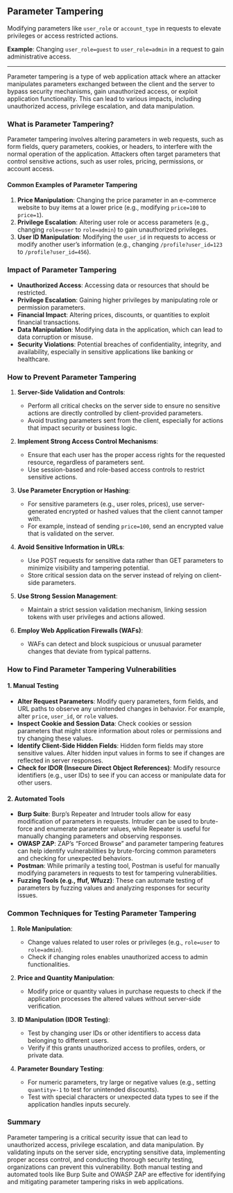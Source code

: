 ## Parameter Tampering
Modifying parameters like `user_role` or `account_type` in requests to elevate privileges or access restricted actions.

**Example**: Changing `user_role=guest` to `user_role=admin` in a request to gain administrative access.

---
Parameter tampering is a type of web application attack where an attacker manipulates parameters exchanged between the client and the server to bypass security mechanisms, gain unauthorized access, or exploit application functionality. This can lead to various impacts, including unauthorized access, privilege escalation, and data manipulation.

### What is Parameter Tampering?
Parameter tampering involves altering parameters in web requests, such as form fields, query parameters, cookies, or headers, to interfere with the normal operation of the application. Attackers often target parameters that control sensitive actions, such as user roles, pricing, permissions, or account access.

#### Common Examples of Parameter Tampering
1. **Price Manipulation**: Changing the price parameter in an e-commerce website to buy items at a lower price (e.g., modifying `price=100` to `price=1`).
2. **Privilege Escalation**: Altering user role or access parameters (e.g., changing `role=user` to `role=admin`) to gain unauthorized privileges.
3. **User ID Manipulation**: Modifying the `user_id` in requests to access or modify another user’s information (e.g., changing `/profile?user_id=123` to `/profile?user_id=456`).

### Impact of Parameter Tampering
- **Unauthorized Access**: Accessing data or resources that should be restricted.
- **Privilege Escalation**: Gaining higher privileges by manipulating role or permission parameters.
- **Financial Impact**: Altering prices, discounts, or quantities to exploit financial transactions.
- **Data Manipulation**: Modifying data in the application, which can lead to data corruption or misuse.
- **Security Violations**: Potential breaches of confidentiality, integrity, and availability, especially in sensitive applications like banking or healthcare.

### How to Prevent Parameter Tampering
1. **Server-Side Validation and Controls**:
   - Perform all critical checks on the server side to ensure no sensitive actions are directly controlled by client-provided parameters.
   - Avoid trusting parameters sent from the client, especially for actions that impact security or business logic.

2. **Implement Strong Access Control Mechanisms**:
   - Ensure that each user has the proper access rights for the requested resource, regardless of parameters sent.
   - Use session-based and role-based access controls to restrict sensitive actions.

3. **Use Parameter Encryption or Hashing**:
   - For sensitive parameters (e.g., user roles, prices), use server-generated encrypted or hashed values that the client cannot tamper with.
   - For example, instead of sending `price=100`, send an encrypted value that is validated on the server.

4. **Avoid Sensitive Information in URLs**:
   - Use POST requests for sensitive data rather than GET parameters to minimize visibility and tampering potential.
   - Store critical session data on the server instead of relying on client-side parameters.

5. **Use Strong Session Management**:
   - Maintain a strict session validation mechanism, linking session tokens with user privileges and actions allowed.

6. **Employ Web Application Firewalls (WAFs)**:
   - WAFs can detect and block suspicious or unusual parameter changes that deviate from typical patterns.

### How to Find Parameter Tampering Vulnerabilities

#### 1. **Manual Testing**
   - **Alter Request Parameters**: Modify query parameters, form fields, and URL paths to observe any unintended changes in behavior. For example, alter `price`, `user_id`, or `role` values.
   - **Inspect Cookie and Session Data**: Check cookies or session parameters that might store information about roles or permissions and try changing these values.
   - **Identify Client-Side Hidden Fields**: Hidden form fields may store sensitive values. Alter hidden input values in forms to see if changes are reflected in server responses.
   - **Check for IDOR (Insecure Direct Object References)**: Modify resource identifiers (e.g., user IDs) to see if you can access or manipulate data for other users.

#### 2. **Automated Tools**
   - **Burp Suite**: Burp’s Repeater and Intruder tools allow for easy modification of parameters in requests. Intruder can be used to brute-force and enumerate parameter values, while Repeater is useful for manually changing parameters and observing responses.
   - **OWASP ZAP**: ZAP’s “Forced Browse” and parameter tampering features can help identify vulnerabilities by brute-forcing common parameters and checking for unexpected behaviors.
   - **Postman**: While primarily a testing tool, Postman is useful for manually modifying parameters in requests to test for tampering vulnerabilities.
   - **Fuzzing Tools (e.g., ffuf, Wfuzz)**: These can automate testing of parameters by fuzzing values and analyzing responses for security issues.

### Common Techniques for Testing Parameter Tampering
1. **Role Manipulation**:
   - Change values related to user roles or privileges (e.g., `role=user` to `role=admin`).
   - Check if changing roles enables unauthorized access to admin functionalities.

2. **Price and Quantity Manipulation**:
   - Modify price or quantity values in purchase requests to check if the application processes the altered values without server-side verification.

3. **ID Manipulation (IDOR Testing)**:
   - Test by changing user IDs or other identifiers to access data belonging to different users.
   - Verify if this grants unauthorized access to profiles, orders, or private data.

4. **Parameter Boundary Testing**:
   - For numeric parameters, try large or negative values (e.g., setting `quantity=-1` to test for unintended discounts).
   - Test with special characters or unexpected data types to see if the application handles inputs securely.

### Summary
Parameter tampering is a critical security issue that can lead to unauthorized access, privilege escalation, and data manipulation. By validating inputs on the server side, encrypting sensitive data, implementing proper access control, and conducting thorough security testing, organizations can prevent this vulnerability. Both manual testing and automated tools like Burp Suite and OWASP ZAP are effective for identifying and mitigating parameter tampering risks in web applications.
